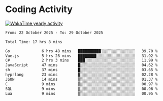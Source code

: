# Coding Activity

[![WakaTime yearly activity](https://wakatime.com/share/@140030/163ffd53-d8ae-42da-ba63-07bbf952cb75.svg)](https://wakatime.com/@140030)

<!--START_SECTION:wakaweekly-->

```txt
From: 22 October 2025 - To: 29 October 2025

Total Time: 17 hrs 8 mins

Go              6 hrs 48 mins   ██████████░░░░░░░░░░░░░░░   39.70 %
Vue.js          5 hrs 28 mins   ████████░░░░░░░░░░░░░░░░░   31.92 %
C#              2 hrs 3 mins    ███░░░░░░░░░░░░░░░░░░░░░░   11.99 %
JavaScript      47 mins         █░░░░░░░░░░░░░░░░░░░░░░░░   04.62 %
sh              37 mins         █░░░░░░░░░░░░░░░░░░░░░░░░   03.65 %
hyprlang        23 mins         ▓░░░░░░░░░░░░░░░░░░░░░░░░   02.28 %
JSON            14 mins         ▒░░░░░░░░░░░░░░░░░░░░░░░░   01.37 %
C               9 mins          ▒░░░░░░░░░░░░░░░░░░░░░░░░   00.97 %
SQL             9 mins          ▒░░░░░░░░░░░░░░░░░░░░░░░░   00.96 %
Lua             9 mins          ▒░░░░░░░░░░░░░░░░░░░░░░░░   00.95 %
```

<!--END_SECTION:wakaweekly-->